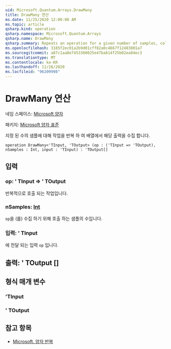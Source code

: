 ```yaml
---
uid: Microsoft.Quantum.Arrays.DrawMany
title: DrawMany 연산
ms.date: 11/25/2020 12:00:00 AM
ms.topic: article
qsharp.kind: operation
qsharp.namespace: Microsoft.Quantum.Arrays
qsharp.name: DrawMany
qsharp.summary: Repeats an operation for a given number of samples, collecting its outputs in an array.
ms.openlocfilehash: 3185f2ec01a2b9d01cff82a0c4667f12483801a7
ms.sourcegitcommit: a87c1aa8e7453360025e47ba614f25b02ea84ec3
ms.translationtype: MT
ms.contentlocale: ko-KR
ms.lasthandoff: 11/26/2020
ms.locfileid: "96209998"
---
```

# <a name="drawmany-operation"></a>DrawMany 연산

네임 스페이스: [Microsoft 양자](xref:Microsoft.Quantum.Arrays)

패키지: [Microsoft 양자 표준](https://nuget.org/packages/Microsoft.Quantum.Standard)


지정 된 수의 샘플에 대해 작업을 반복 하 여 배열에서 해당 출력을 수집 합니다.

```qsharp
operation DrawMany<'TInput, 'TOutput> (op : ('TInput => 'TOutput), nSamples : Int, input : 'TInput) : 'TOutput[]
```


## <a name="input"></a>입력

### <a name="op--tinput--toutput"></a>op: ' TInput => ' TOutput 

반복적으로 호출 되는 작업입니다.


### <a name="nsamples--int"></a>nSamples: [Int](xref:microsoft.quantum.lang-ref.int)

`op`을 (를) 수집 하기 위해 호출 하는 샘플의 수입니다.


### <a name="input--tinput"></a>입력: ' TInput

에 전달 되는 입력 `op` 입니다.



## <a name="output--toutput"></a>출력: ' TOutput []



## <a name="type-parameters"></a>형식 매개 변수

### <a name="tinput"></a>'TInput


### <a name="toutput"></a>' TOutput



## <a name="see-also"></a>참고 항목

- [Microsoft. 양자 반복](xref:Microsoft.Quantum.Canon.Repeat)